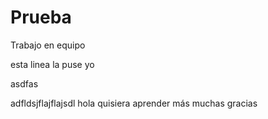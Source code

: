 # Prueba
Trabajo en equipo

esta linea la puse yo

asdfas

adfldsjflajflajsdl
hola
quisiera aprender más 
muchas gracias
